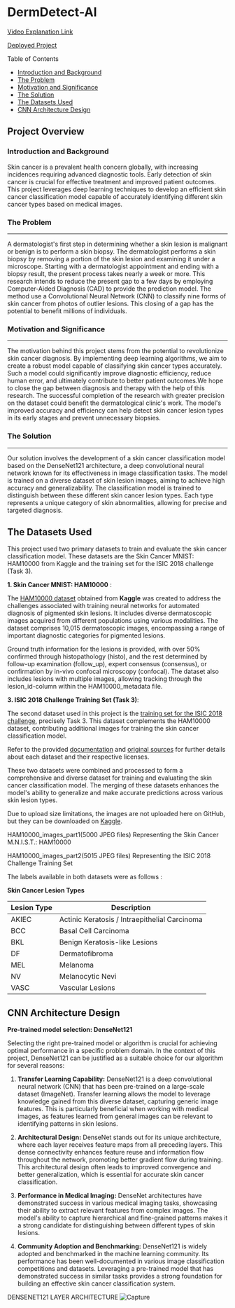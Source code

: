 # DermDetect-AI
[Video Explanation Link](https://drive.google.com/file/d/10J2jSXMi_5FvK3Yl3xfoDVm3kq8uSZrW/view?usp=sharing)

[Deployed Project](https://dermdetect-ai.streamlit.app/)

Table of Contents
-  [Introduction and Background](#introduction-and-background)
-  [The Problem](#the-problem)
-  [Motivation and Significance](#motivation-and-significance)
-  [The Solution](#the-solution)
-  [The Datasets Used](#the-datasets-used)
-  [CNN Architecture Design](#cnn-architecture-design)

## Project Overview
### Introduction and Background
Skin cancer is a prevalent health concern globally, with increasing incidences requiring advanced diagnostic tools. Early detection of skin cancer is crucial for effective treatment and improved patient outcomes. This project leverages deep learning techniques to develop an efficient skin cancer classification model capable of accurately identifying different skin cancer types based on medical images.

### The Problem
<hr>
A dermatologist's first step in determining whether a skin lesion is malignant or benign is to perform a skin biopsy. The dermatologist performs a skin biopsy by removing a portion of the skin lesion and examining it under a microscope. Starting with a dermatologist appointment and ending with a biopsy result, the present process takes nearly a week or more. This research intends to reduce the present gap to a few days by employing Computer-Aided Diagnosis (CAD) to provide the prediction model. The method use a Convolutional Neural Network (CNN) to classify nine forms of skin cancer from photos of outlier lesions. This closing of a gap has the potential to benefit millions of individuals.

### Motivation and Significance
<hr>
The motivation behind this project stems from the potential to revolutionize skin cancer diagnosis. By implementing deep learning algorithms, we aim to create a robust model capable of classifying skin cancer types accurately. Such a model could significantly improve diagnostic efficiency, reduce human error, and ultimately contribute to better patient outcomes.We hope to close the gap between diagnosis and therapy with the help of this research. The successful completion of the research with greater precision on the dataset could benefit the dermatological clinic's work. The model's improved accuracy and efficiency can help detect skin cancer lesion types in its early stages and prevent unnecessary biopsies.

### The Solution
<hr>
Our solution involves the development of a skin cancer classification model based on the DenseNet121 architecture, a deep convolutional neural network known for its effectiveness in image classification tasks. The model is trained on a diverse dataset of skin lesion images, aiming to achieve high accuracy and generalizability. The classification model is trained to distinguish between these different skin cancer lesion types. Each type represents a unique category of skin abnormalities, allowing for precise and targeted diagnosis.

## The Datasets Used
This project used two primary datasets to train and evaluate the skin cancer classification model. These datasets are the Skin Cancer MNIST: HAM10000 from Kaggle and the training set for the ISIC 2018 challenge (Task 3).


**1. Skin Cancer MNIST: HAM10000** :

The [HAM10000 dataset](https://www.kaggle.com/datasets/kmader/skin-cancer-mnist-ham10000) obtained from **Kaggle** was created to address the challenges associated with training neural networks for automated diagnosis of pigmented skin lesions. It includes diverse dermatoscopic images acquired from different populations using various modalities. The dataset comprises 10,015 dermatoscopic images, encompassing a range of important diagnostic categories for pigmented lesions.

Ground truth information for the lesions is provided, with over 50% confirmed through histopathology (histo), and the rest determined by follow-up examination (follow_up), expert consensus (consensus), or confirmation by in-vivo confocal microscopy (confocal). The dataset also includes lesions with multiple images, allowing tracking through the lesion_id-column within the HAM10000_metadata file.

**3. ISIC 2018 Challenge Training Set (Task 3)**:

The second dataset used in this project is the [training set for the ISIC 2018 challenge](https://challenge.isic-archive.com/data/#2018), precisely Task 3. This dataset complements the HAM10000 dataset, contributing additional images for training the skin cancer classification model.

Refer to the provided [documentation](https://dataverse.harvard.edu/dataset.xhtml?persistentId=doi:10.7910/DVN/DBW86T) and [original sources](https://challenge.isic-archive.com/landing/2018/) for further details about each dataset and their respective licenses.

These two datasets were combined and processed to form a comprehensive and diverse dataset for training and evaluating the skin cancer classification model. The merging of these datasets enhances the model's ability to generalize and make accurate predictions across various skin lesion types.

Due to upload size limitations, the images are not uploaded here on GitHub, but they can be downloaded on [Kaggle](https://www.kaggle.com/datasets/kmader/skin-cancer-mnist-ham10000).

HAM10000_images_part1(5000 JPEG files) Representing the Skin Cancer M.N.I.S.T.: HAM10000

HAM10000_images_part2(5015 JPEG files) Representing the ISIC 2018 Challenge Training Set

The labels available in both datasets were as follows :  

**Skin Cancer Lesion Types**

| Lesion Type | Description                               |
|-------------|-------------------------------------------|
| AKIEC       | Actinic Keratosis / Intraepithelial Carcinoma |
| BCC         | Basal Cell Carcinoma                      |
| BKL         | Benign Keratosis-like Lesions             |
| DF          | Dermatofibroma                            |
| MEL         | Melanoma                                  |
| NV          | Melanocytic Nevi                          |
| VASC        | Vascular Lesions                          |

## CNN Architecture Design
**Pre-trained model selection:  DenseNet121**

Selecting the right pre-trained model or algorithm is crucial for achieving optimal performance in a specific problem domain. In the context of this project, DenseNet121 can be justified as a suitable choice for our algorithm for several reasons:

1. **Transfer Learning Capability:** DenseNet121 is a deep convolutional neural network (CNN) that has been pre-trained on a large-scale dataset (ImageNet). Transfer learning allows the model to leverage knowledge gained from this diverse dataset, capturing generic image features. This is particularly beneficial when working with medical images, as features learned from general images can be relevant to identifying patterns in skin lesions.

2. **Architectural Design:** DenseNet stands out for its unique architecture, where each layer receives feature maps from all preceding layers. This dense connectivity enhances feature reuse and information flow throughout the network, promoting better gradient flow during training. This architectural design often leads to improved convergence and better generalization, which is essential for accurate skin cancer classification.

3. **Performance in Medical Imaging:** DenseNet architectures have demonstrated success in various medical imaging tasks, showcasing their ability to extract relevant features from complex images. The model's ability to capture hierarchical and fine-grained patterns makes it a strong candidate for distinguishing between different types of skin lesions.

4. **Community Adoption and Benchmarking:** DenseNet121 is widely adopted and benchmarked in the machine learning community. Its performance has been well-documented in various image classification competitions and datasets. Leveraging a pre-trained model that has demonstrated success in similar tasks provides a strong foundation for building an effective skin cancer classification system.

DENSENET121 LAYER ARCHITECTURE
![Capture](https://github.com/Moyo-tech/DermDetect-AI/assets/80284832/47ff6717-4ab5-432a-bdf4-ac46782154ab)
